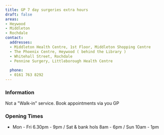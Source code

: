 ```yaml
---
title: GP 7 day surgeries extra hours
draft: false
areas:
- Heywood
- Middleton
- Rochdale
contact:
  addresses:
  - Middleton Health Centre, 1st Floor, Middleton Shopping Centre
  - The Phoenix Centre, Heywood ( behind the Library )
  - Whitehall Street, Rochdale
  - Pennine Surgery, Littleborough Health Centre
  
  phone:
  - 0161 763 8292
---
```


### Information
Not a "Walk-in" service.  Book appointments via you GP

### Opening Times
* Mon - Fri 6.30pm - 9pm / Sat & bank hols 8am - 6pm / Sun 10am - 1pm

